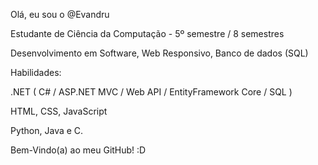 Olá, eu sou o @Evandru

Estudante de Ciência da Computação - 5º semestre / 8 semestres

Desenvolvimento em Software, Web Responsivo, Banco de dados (SQL)

Habilidades:

.NET ( C# / ASP.NET MVC / Web API / EntityFramework Core / SQL )

HTML, CSS, JavaScript

Python, Java e C.

Bem-Vindo(a) ao meu GitHub! :D
